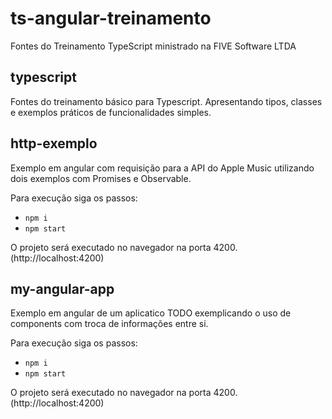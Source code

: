 # ts-angular-treinamento
Fontes do Treinamento TypeScript ministrado na FIVE Software LTDA

## typescript
Fontes do treinamento básico para Typescript. Apresentando tipos, classes e exemplos práticos de funcionalidades simples. 

## http-exemplo
Exemplo em angular com requisição para a API do Apple Music utilizando dois exemplos com Promises e Observable.

Para execução siga os passos:
  - ```npm i```
  - ```npm start```
  
O projeto será executado no navegador na porta 4200. (http://localhost:4200)

## my-angular-app
Exemplo em angular de um aplicatico TODO exemplicando o uso de components com troca de informações entre si.

Para execução siga os passos:
  - ```npm i```
  - ```npm start```
  
O projeto será executado no navegador na porta 4200. (http://localhost:4200)

